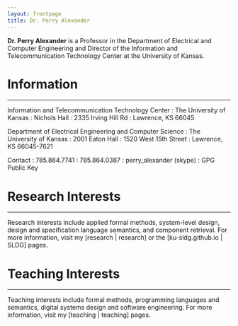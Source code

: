 ```yaml
---
layout: frontpage
title: Dr. Perry Alexander
---
```


**Dr. Perry Alexander** is a Professor in the Department of Electrical
and Computer Engineering and Director of the Information and
Telecommunication Technology Center at the University of Kansas.

# Information

-----

Information and Telecommunication Technology Center
: The University of Kansas
: Nichols Hall
: 2335 Irving Hill Rd
: Lawrence, KS 66045

Department of Electrical Engineering and Computer Science
: The University of Kansas
: 2001 Eaton Hall
: 1520 West 15th Street
: Lawrence, KS 66045-7621

Contact
: 785.864.7741
: 785.864.0387
: perry_alexander (skype)
: GPG Public Key

# Research Interests

----

Research interests include applied formal methods, system-level
design, design and specification language semantics, and component
retrieval. For more information, visit my [research | research]
or the [ku-sldg.github.io | SLDG] pages.

# Teaching Interests

----

Teaching interests include formal methods, programming languages and
semantics, digital systems design and software engineering. For more
information, visit my [teaching | teaching] pages.

